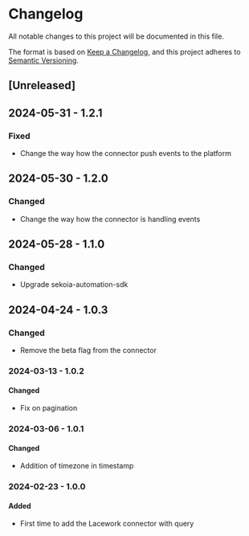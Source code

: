 # Changelog

All notable changes to this project will be documented in this file.

The format is based on [Keep a Changelog](https://keepachangelog.com/en/1.0.0/),
and this project adheres to [Semantic Versioning](https://semver.org/spec/v2.0.0.html).

## [Unreleased]

## 2024-05-31 - 1.2.1

### Fixed

- Change the way how the connector push events to the platform

## 2024-05-30 - 1.2.0

### Changed

- Change the way how the connector is handling events

## 2024-05-28 - 1.1.0

### Changed

- Upgrade sekoia-automation-sdk

## 2024-04-24 - 1.0.3

### Changed

- Remove the beta flag from the connector

### 2024-03-13 - 1.0.2

#### Changed

- Fix on pagination

### 2024-03-06 - 1.0.1

#### Changed

- Addition of timezone in timestamp

### 2024-02-23 - 1.0.0

#### Added

- First time to add the Lacework connector with query
